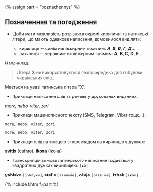 {% assign part = "poznachennya" %}<a name="{{ part }}"></a>

## Позначенння та погодження

* Щоби мати можливість розрізняти окремі кириличні та латинські літери, що мають однакове написання, домовимося виділяти:

   - кирилиця -- синім напівжирним похилим: <span class="c">_**А**_</span>, <span class="c">_**Б**_</span>, <span class="c">_**В**_</span>, <span class="c">_**Г**_</span>, <span class="c">_**Д**_</span>...
   - латиниця -- червоним напівжирним прямим: <span class="l">**A**</span>, <span class="l">**B**</span>, <span class="l">**C**</span>, <span class="l">**D**</span>, <span class="l">**E**</span>...

Наприклад:

> Літера <span class="l">**X**</span> не використовується безпосередньо для побудови українських слів...

Мається на увазі латинська літера "X".

- Приклади написання слів та речень у друкованих виданнях:

_more, nebo, viter, zori_

- Приклади машинописного тексту (SMS, Telegram, Viber тощо...):

<code><samp>more, nebo, viter, zori</samp></code>

`more, nebo, viter, zori`

- Приклади слів латинецею з перекладом на кирилицю у дужках:

**svitlo** (світло), **ikona** (ікона)

- Транскрипція вимови латинського написання подається у квадратних дужках кирилицею: `[ий]`

**yabluko** `[iаблуко]`, **atel'e** `[ательйе]`, **olivje** `[олів'йе]`, **ízhak** `[їжак]`


{% include f.htm f=part %}
